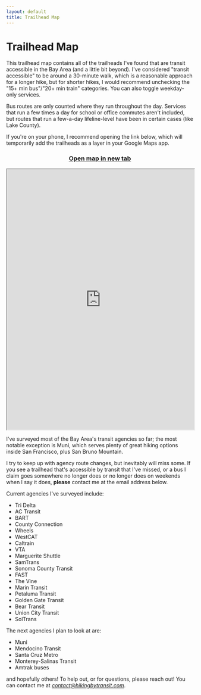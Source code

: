 ```yaml
---
layout: default
title: Trailhead Map
---
```


<h1 class="page-title">Trailhead Map</h1>

This trailhead map contains all of the trailheads I've found that are transit accessible in the Bay Area (and a little bit beyond). I've considered "transit accessible" to be around a 30-minute walk, which is a reasonable approach for a longer hike, but for shorter hikes, I would recommend unchecking the "15+ min bus"/"20+ min train" categories. You can also toggle weekday-only services.

Bus routes are only counted where they run throughout the day. Services that run a few times a day for school or office commutes aren't included, but routes that run a few-a-day lifeline-level have been in certain cases (like Lake County).

If you're on your phone, I recommend opening the link below, which will temporarily add the trailheads as a layer in your Google Maps app.

<h3 style="text-align: center;"><a href="https://www.google.com/maps/d/edit?mid=1QqhlN34LiBV7FQZZh5ZzEl4kzpwLKcE" target="_blank">Open map in new tab</a></h3>

<div class="map">
  <iframe width="100%" height="700px" src="https://www.google.com/maps/d/embed?mid=1QqhlN34LiBV7FQZZh5ZzEl4kzpwLKcE&ehbc=2E312F"></iframe>
</div>

I've surveyed most of the Bay Area's transit agencies so far; the most notable exception is Muni, which serves plenty of great hiking options inside San Francisco, plus San Bruno Mountain.

I try to keep up with agency route changes, but inevitably will miss some. If you see a trailhead that's accessible by transit that I've missed, or a bus I claim goes somewhere no longer does or no longer does on weekends when I say it does, **please** contact me at the email address below.

Current agencies I've surveyed include:
* Tri Delta
* AC Transit
* BART
* County Connection
* Wheels
* WestCAT
* Caltrain
* VTA
* Marguerite Shuttle
* SamTrans
* Sonoma County Transit
* FAST
* The Vine
* Marin Transit
* Petaluma Transit
* Golden Gate Transit
* Bear Transit
* Union City Transit
* SolTrans

The next agencies I plan to look at are:
* Muni
* Mendocino Transit
* Santa Cruz Metro
* Monterey-Salinas Transit
* Amtrak buses

and hopefully others! To help out, or for questions, please reach out! You can contact me at [*contact@hikingbytransit.com*](mailto:contact@hikingbytransit.com).